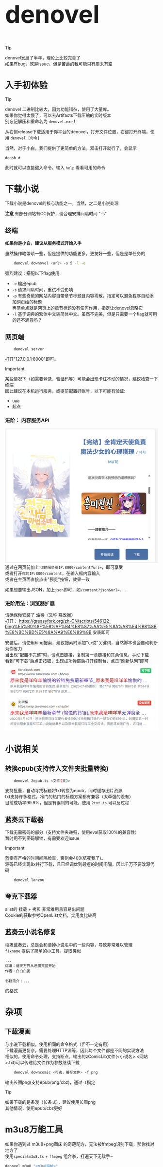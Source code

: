 <h1 style="font-size: 5rem"> denovel </h1>

> [!TIP]
> denovel发展了半年，理论上比较完善了<br>
> 如果有bug，欢迎issue，但是苦逼的我可能只有周末有空

# 入手初体验

> [!TIP]
> denovel 二进制比较大，因为功能错杂，使用了大量库。<br>
> 如果你觉得太慢了，可以去Artifacts下载压缩的实时版本<br>
> 别忘记解压和重命名为 `denovel.exe` !

从右侧release下载适用于你平台的denovel，打开文件位置，右键打开终端，使用 `denovel [命令]`

当然，对于小白，我们提供了更简单的方法。双击打开就行了，会显示
```
densh # 
```
此时就可以直接键入命令。输入 `help` 看看可用的命令

# 下载小说
下载小说是denovel的核心功能之一，当然，之二是小说处理

**注意** 有部分网站有CC保护，请合理安排间隔时间 "-s"

## 终端

**如果你是小白，建议从服务模式开始入手**

虽然操作略繁琐一些，但是提供的功能更多，更友好一些，但是是单任务的


```sh
    denovel downovel <url> -s 5 -l -e
```
强烈建议：搭配以下flag使用:
 - `-e` 输出epub
 - `-s` 请求间隔时间，重试不受影响
 - `-p` 有些奇葩的网站内容自带章节标题且内容零散，指定可以避免程序自动添加网页给的标题<br>
    再简单点就是网页上的章节标题没有任何作用，指定让denovel忽略它
 - `-l` 基于词典的繁体中文转简体中文。虽然不完美，但是只需要一个flag就可用的还不满意吗？

## 网页端
```sh
    denovel server
```
打开"127.0.0.1:8000"即可。

> [!IMPORTANT]
> 某些情况下（如需要登录、验证码等）可能会出现卡住不动的情况，建议检查一下终端<br>
> 因此建议在本机运行服务，或提前配置好账号，以下可能有验证:
>  - uaa
>  - 起点

### 进阶： 内容服务API
![API](image-2.png)
通过在网页前加上 `你的服务器IP:8000/content?url=`，即可享受<br>
或者打开`你的IP:8000/content`，在输入框内容输入<br>
或者在主页面直接点击"预览"按钮，效果一致

如果想要输出JSON，加上`json`即可，如`/content?json&url=...`

### 进阶用法：浏览器扩展
请确保你安装了 油猴（又称 篡改猴）<br>
打开：
https://greasyfork.org/zh-CN/scripts/546122-bing%E5%B0%8F%E8%AF%B4%E8%87%AA%E5%8A%A8%E4%B8%8B%E8%BD%BD%E5%8A%A9%E6%89%8B
安装即可

安装后，请使用bing搜索，建议搜索时添加“小说”关键词，当然脚本也会自动判断为你省力<br>
当出现“配置不完整”时，请点击链接，复制第一章链接和其余信息，手动下载<br>
看到“可下载”后点击按钮，出现成功弹窗后打开控制台，点击“刷新队列”即可
![自动下载](image-1.png)

# 小说相关

## 转换epub(支持传入文件夹批量转换)
```sh
    denovel 2epub.ts <文件(夹)>
```
支持批量，自动寻找标题将txt转换为epub，同时缓存图片资源<br>
txt支持许多格式，冷门的热门的标题方案都有兼容（太牵强的没有）<br>
目前成功率99.9%，但是有误判的可能，使用 `2txt.ts` 可以反过程

## 蓝奏云下载器
下载无需密码的部分（支持文件夹递归，使用eval获取100%的兼容性）<br>
暂时用不到密码解锁，有需要欢迎issue

> [!IMPORTANT]
> 蓝奏有严格的时间间隔检查，否则会400(坑死我了)。<br>
> 源码已经实现8x并行下载，且已经调优到最短的时间间隔，因此千万不要改源代码

```sh
    denovel lanzou
```

## 夸克下载器
alist的 挂载 + 拷贝 非常难用且容易出问题<br>
Cookie的获取参考OpenList文档，实用度比较高

## 蓝奏云小说名修复
垃圾蓝奏云，总是会和谐掉小说名中的一些内容，导致非常难以管理<br>
`fixname` 提供了简单的小工具，提取类似
```
...
综漫：诸天万界从恶魔咒蓝开始
作者：白白白粥

书籍简介：...
```
的格式

# 杂项

## 下载漫画
与小说下载相似，使用相同的命令格式（但不一定有用）<br>
下载漫画更复杂，需要处理HTTP源等，因此每个文件都是不同的实现方法<br>
相似的，使用命令处理，支持断点。输出的zComicLib文件(<小说名>.<网站>.txt)可以传递给文件作为参数继续下载

```sh
    denovel downcomic <可选，缓存文件> -f png
```

输出长图png(支持epub/png/cbz)，通过`-f`指定

> [!TIP]
> 如果下载的是条漫（长条式），建议使用长图png <br>
> 其他情况，使用epub/cbz更好

# m3u8万能工具
如果你遇到过 m3u8+png图床 的奇葩配方，无法被ffmpeg识别下载，那你找对地方了<br>
使用`specialm3u8.ts` + `ffmpeg` 组合拳，打遍天下无敌手~
```sh
denovel m3u8 "<m3u8网址>"
ffmpeg -i "http://localhost:12345/index.m3u8" -c:a copy -c:v copy 名称.mp4
```

## 繁体批量转换
```sh
denovel t2cn "<文件/文件夹>"
```
一样是基于词典的，这里不多做描述

## 回转txt

如果你有一堆 `epub/docx/pdf` (仅限于内嵌文本而不是图片)的小说，2epub绝对能满足你。
```sh
denovel 2txt "<文件/文件夹>"
```
一样支持批量，输出到文件夹中，当然也包括资源文件(epub已测试，其他格式也许兼容性不佳)。

如果你转txt的目的是生成epub，完全可以使用`-e`参数。使用`-k`可以阻止生成成功后自动删除txt

如果只是为了生成txt供mp4使用，可以使用`-i`忽略资源文件节省时间

> [!TIP]
> 默认出现生成epub错误时程序会退出。如果你不介意批量中出现部分生成错误，使用`-f`可以让程序继续执行，忽略错误

> [!IMPORTANT]
> 如果不是为了`epub`转`epub`，即目的不是原epub的分章不合理，单纯想生成txt<br>
> 对于非本程序生成的epub，请务必加上`-t`或`--add-title`。默认会删除所有页面标题，这不利于mp4等设备的分章程序正常运行

## 高级拷贝
```ts
denovel copy "<from>" "<to>" ...
```

## 高级文件转换(基于ffmpeg)
确保安装了ffmpeg
TODO

## 关键词批量查找
TODO

## 网易云音乐下载
TODO

## txt分堆
这个对于大量txt来说特别有用。

mp4等设备屏幕太小，找txt很麻烦怎么办？使用这个程序分堆，方便寻找
```sh
denovel part "<文件夹>"
```

# 还有的文件都是用来干什么的？
都是平时爬虫攒的小东西，留作备份便与下次改一改使用

如果你仔细看注释，也许能发现妙用，但是这里不说了，只局限于某些网站